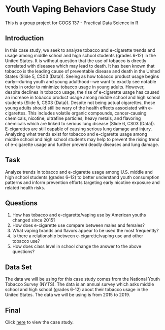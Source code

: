 # Youth Vaping Behaviors Case Study

This is a group project for COGS 137 - Practical Data Science in R

## Introduction

In this case study, we seek to analyze tobacco and e-cigarette trends and usage among middle school and high school students (grades 6-12) in the United States. It is without question that the use of tobacco is directly correlated with diseases which may lead to death. It has been known that tobacco is the leading cause of preventable disease and death in the United States (Slide 5, CS03 (Data)). Seeing as how tobacco product usage begins early--during youth and young adulthood--we want to exactly see notable trends in order to minimize tobacco usage in young adults. However, despite declines in tobacco usage, the rise of e-cigarette usage has caused an increase in tobacco product usage among middle school and high school students (Slide 5, CS03 (Data)). Despite not being actual cigarettes, these young adults should still be wary of the health effects associated with e-cigarettes. This includes volatile organic compounds, cancer-causing chemicals, nicotine, ultrafine particles, heavy metals, and flavoring chemicals which are linked to serious lung disease (Slide 6, CS03 (Data)). E-cigarettes are still capable of causing serious lung damage and injury. Analyzing what trends exist for tobacco and e-cigarette usage among middle school and high school students may help to prevent the rising trend of e-cigarette usage and further prevent deadly diseases and lung damage.

## Task

Analyze trends in tobacco and e-cigarette usage among U.S. middle and high school students (grades 6–12) to better understand youth consumption patterns and inform prevention efforts targeting early nicotine exposure and related health risks.

## Questions

1. How has tobacco and e-cigarette/vaping use by American youths changed since 2015?    
2. How does e-cigarette use compare between males and females?    
3. What vaping brands and flavors appear to be used the most frequently?       
4. Is there a relationship between e-cigarette/vaping use and other tobacco use?     
5. How does class level in school change the answer to the above questions?

## Data Set

The data we will be using for this case study comes from the National Youth Tobacco Survey (NYTS). The data is an annual survey which asks middle school and high school (grades 6-12) about their tobacco usage in the United States. The data we will be using is from 2015 to 2019.

## Final

Click [here](https://htmlpreview.github.io/?https://github.com/mchang21/Youth-Vaping-Behaviors-Case-Study/blob/main/cs03.html) to view the case study.